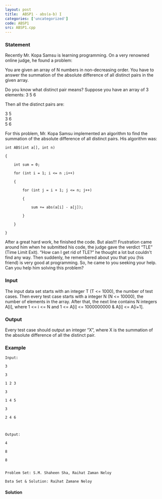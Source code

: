 ```yaml
---
layout: post
title:  ABSP1 - abs(a-b) I
categories: ['uncategorized']
code: ABSP1
src: ABSP1.cpp
---
```


### **Statement**

Recently Mr. Kopa Samsu is learning programming. On a very renowned online
judge, he found a problem:

You are given an array of N numbers in non-decreasing order. You have to
answer the summation of the absolute difference of all distinct pairs in the
given array.

Do you know what distinct pair means? Suppose you have an array of 3 elements:
3 5 6

Then all the distinct pairs are:

3 5  
3 6  
5 6

For this problem, Mr. Kopa Samsu implemented an algorithm to find the
summation of the absolute difference of all distinct pairs. His algorithm was:

    
    
    int ABS(int a[], int n)
    {
        int sum = 0;
        for (int i = 1; i <= n ;i++)
        {
            for (int j = i + 1; j <= n; j++)
            {
                sum += abs(a[i] - a[j]);
            }
        }
    }

After a great hard work, he finished the code. But alas!!! Frustration came
around him when he submitted his code, the judge gave the verdict “TLE” (Time
Limit Exit). “How can I get rid of TLE?” he thought a lot but couldn't find
any way. Then suddenly, he remembered about you that you (his friend) is very
good at programming. So, he came to you seeking your help. Can you help him
solving this problem?

### Input

The input data set starts with an integer T (T <= 1000), the number of test
cases. Then every test case starts with a integer N (N <= 10000), the number
of elements in the array. After that, the next line contains N integers A[i],
where 1 <= i <= N and 1 <= A[i] <= 1000000000 & A[i] <= A[i+1].

### Output

Every test case should output an integer “X”, where X is the summation of the
absolute difference of all the distinct pair.

### Example

    
    
    Input:
    3
    3
    1 2 3
    3
    1 4 5
    3
    2 4 6
    
    Output:
    4
    8
    8
    
    
    Problem Set: S.M. Shaheen Sha, Raihat Zaman Neloy
    Data Set & Solution: Raihat Zamane Neloy



#### **Solution**



